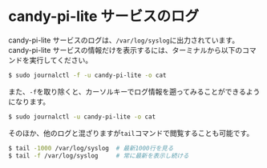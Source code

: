<!-- toc -->

# candy-pi-lite サービスのログ

candy-pi-lite サービスのログは、`/var/log/syslog`に出力されています。candy-pi-lite サービスの情報だけを表示するには、ターミナルから以下のコマンドを実行してください。

```bash
$ sudo journalctl -f -u candy-pi-lite -o cat
```

また、`-f`を取り除くと、カーソルキーでログ情報を遡ってみることができるようになります。

```bash
$ sudo journalctl -u candy-pi-lite -o cat
```

そのほか、他のログと混ざりますが`tail`コマンドで閲覧することも可能です。

```bash
$ tail -1000 /var/log/syslog  # 最新1000行を見る
$ tail -f /var/log/syslog     # 常に最新を表示し続ける
```

